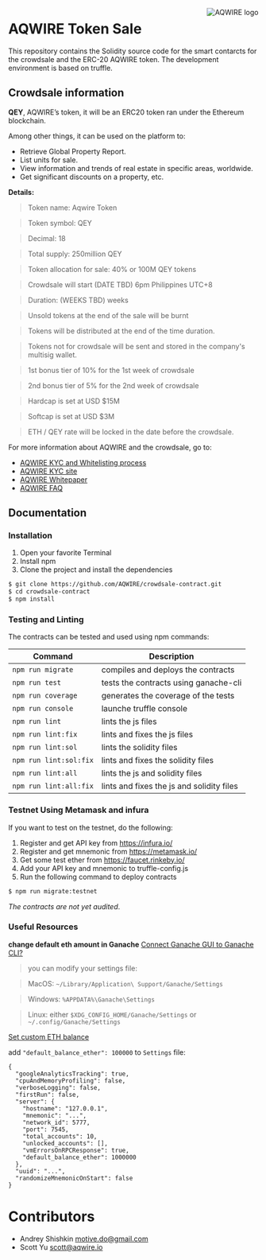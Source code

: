 <a href="https://aqwire.io/"><img src="https://cdn-images-1.medium.com/max/1000/1*oWcFukUctnjw0SHBWBSxEA.png" align="right" valign="top" alt="AQWIRE logo" /></a>

# AQWIRE Token Sale

This repository contains the Solidity source code for the smart contarcts for the crowdsale and the ERC-20 AQWIRE token. The development environment is based on truffle.

## Crowdsale information

**QEY**, AQWIRE’s token, it will be an ERC20 token ran under the Ethereum blockchain.

Among other things, it can be used on the platform to:

- Retrieve Global Property Report.
- List units for sale.
- View information and trends of real estate in specific areas, worldwide.
- Get significant discounts on a property, etc.

**Details:**
> Token name: Aqwire Token

> Token symbol: QEY

> Decimal: 18

> Total supply: 250million QEY

> Token allocation for sale: 40% or 100M QEY tokens

> Crowdsale will start (DATE TBD) 6pm Philippines UTC+8

> Duration: (WEEKS TBD) weeks

> Unsold tokens at the end of the sale will be burnt

> Tokens will be distributed at the end of the time duration.

> Tokens not for crowdsale will be sent and stored in the company's multisig wallet.

> 1st bonus tier of 10% for the 1st week of crowdsale

> 2nd bonus tier of 5% for the 2nd week of crowdsale

> Hardcap is set at USD $15M

> Softcap is set at USD $3M

> ETH / QEY rate will be locked in the date before the crowdsale.


For more information about AQWIRE and the crowdsale, go to:

- [AQWIRE KYC and Whitelisting process](https://medium.com/aqwire/https-medium-com-aqwire-aqwire-kyc-whitelisting-how-does-it-work-982cd51a8310)
- [AQWIRE KYC site](https://aqwire.io/kyc)
- [AQWIRE Whitepaper](https://aqwire.io/#whitepaper)
- [AQWIRE FAQ](https://medium.com/aqwire/https-medium-com-inno-91650-aqwire-frequently-asked-questions-e65555cb26eb)

## Documentation

### Installation 
1. Open your favorite Terminal 
2. Install npm
3. Clone the project and install the dependencies
```sh
$ git clone https://github.com/AQWIRE/crowdsale-contract.git
$ cd crowdsale-contract
$ npm install
```

### Testing and Linting
The contracts can be tested and used using npm commands:

| Command | Description |
| ------ | ------ |
| ``` npm run migrate ``` | compiles and deploys the contracts |
| ``` npm run test ``` | tests the contracts using ganache-cli |
| ``` npm run coverage ``` | generates the coverage of the tests |
| ``` npm run console ``` | launche truffle console |
| ``` npm run lint ``` | lints the js files |
| ``` npm run lint:fix ``` | lints and fixes the js files  |
| ``` npm run lint:sol ``` | lints the solidity files |
| ``` npm run lint:sol:fix ``` | lints and fixes the solidity files |
| ``` npm run lint:all ``` | lints the js and solidity files |
| ``` npm run lint:all:fix ``` | lints and fixes the js and solidity files |


### Testnet Using Metamask and infura
If you want to test on the testnet, do the following:

1. Register and get API key from https://infura.io/
2. Register and get mnemonic from https://metamask.io/
3. Get some test ether from https://faucet.rinkeby.io/
4. Add your API key and mnemonic to truffle-config.js
5. Run the following command to deploy contracts
```sh
$ npm run migrate:testnet
```

*The contracts are not yet audited*. 

### Useful Resources
**change default eth amount in Ganache**
[Connect Ganache GUI to Ganache CLI? ](https://github.com/trufflesuite/ganache/issues/322)
> you can modify your settings file:

> MacOS: `~/Library/Application\ Support/Ganache/Settings`

> Windows: `%APPDATA%\Ganache\Settings`

> Linux: either `$XDG_CONFIG_HOME/Ganache/Settings` or `~/.config/Ganache/Settings`

[Set custom ETH balance](https://github.com/trufflesuite/ganache/issues/84)

add `"default_balance_ether": 100000` to `Settings` file:
```
{
  "googleAnalyticsTracking": true,
  "cpuAndMemoryProfiling": false,
  "verboseLogging": false,
  "firstRun": false,
  "server": {
    "hostname": "127.0.0.1",
    "mnemonic": "...",
    "network_id": 5777,
    "port": 7545,
    "total_accounts": 10,
    "unlocked_accounts": [],
    "vmErrorsOnRPCResponse": true,
    "default_balance_ether": 1000000
  },
  "uuid": "...",
  "randomizeMnemonicOnStart": false
}
```

# Contributors

* Andrey Shishkin <motive.do@gmail.com>
* Scott Yu <scott@aqwire.io>


 [truffle]: <http://truffleframework.com/>


